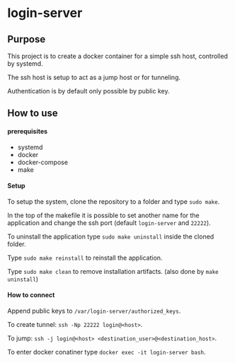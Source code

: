 # login-server

## Purpose

This project is to create a docker container for a simple ssh host, controlled by systemd.

The ssh host is setup to act as a jump host or for tunneling.

Authentication is by default only possible by public key.

## How to use

#### prerequisites

- systemd
- docker
- docker-compose
- make

#### Setup

To setup the system, clone the repository to a folder and type `sudo make`.

In the top of the makefile it is possible to set another name for the application and change the ssh port (default `login-server` and `22222`).

To uninstall the application type `sudo make uninstall` inside the cloned folder.

Type `sudo make reinstall` to reinstall the application.

Type `sudo make clean` to remove installation artifacts. (also done by `make uninstall`)

#### How to connect

Append public keys to `/var/login-server/authorized_keys`.

To create tunnel: `ssh -Np 22222 login@<host>`.

To jump: `ssh -j login@<host> <destination_user>@<destination_host>`.

To enter docker conatiner type `docker exec -it login-server bash`.